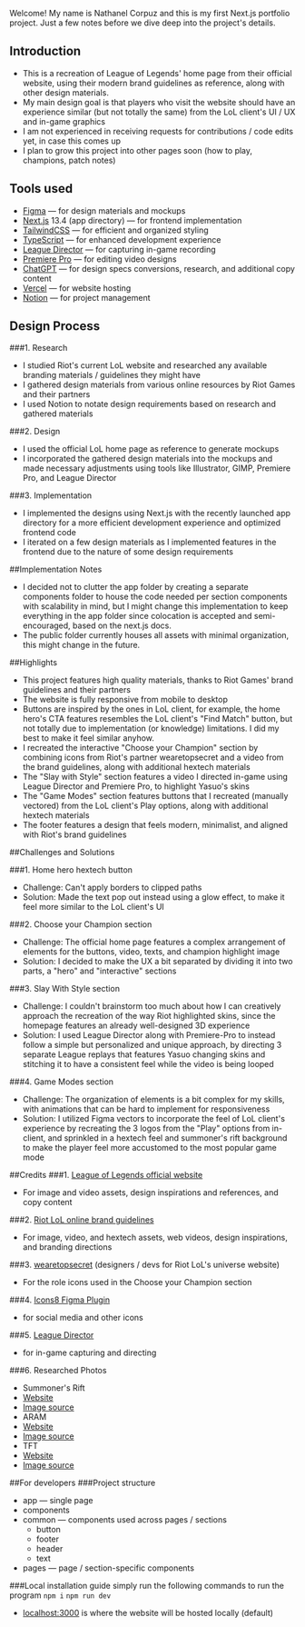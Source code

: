 Welcome! My name is Nathanel Corpuz and this is my first Next.js portfolio project. Just a few notes before we dive deep into the project&apos;s details.

## Introduction
* This is a recreation of League of Legends&apos; home page from their official website, using their modern brand guidelines as reference, along with other design materials.
* My main design goal is that players who visit the website should have an experience similar (but not totally the same) from the LoL client&apos;s UI / UX and in-game graphics
* I am not experienced in receiving requests for contributions / code edits yet, in case this comes up
* I plan to grow this project into other pages soon (how to play, champions, patch notes)

## Tools used
* [Figma](https://www.figma.com/ "Figma") — for design materials and mockups
* [Next.js](https://nextjs.org/ "Next.js") 13.4 (app directory) — for frontend implementation
* [TailwindCSS](https://tailwindcss.com/ "TailwindCSS") — for efficient and organized styling
* [TypeScript](https://www.typescriptlang.org/ "TypeScript") — for enhanced development experience
* [League Director](https://github.com/RiotGames/leaguedirectorhttps://github.com/RiotGames/leaguedirector "League Director") — for capturing in-game recording
* [Premiere Pro](https://www.adobe.com/products/premiere.html "Premiere Pro") — for editing video designs
* [ChatGPT](https://chat.openai.com/ "ChatGPT") — for design specs conversions, research, and additional copy content
* [Vercel](https://vercel.com/home "Vercel") — for website hosting
* [Notion](https://www.notion.so/ "Notion") — for project management

## Design Process
###1. Research
 - I studied Riot&apos;s current LoL website and researched any available branding materials / guidelines they might have
 - I gathered design materials from various online resources by Riot Games and their partners
 - I used Notion to notate design requirements based on research and gathered materials

###2. Design
 - I used the official LoL home page as reference to generate mockups
 - I incorporated the gathered design materials into the mockups and made necessary adjustments using tools like Illustrator, GIMP, Premiere Pro, and League Director

###3. Implementation
 - I implemented the designs using Next.js with the recently launched app directory for a more efficient development experience and optimized frontend code
 - I iterated on a few design materials as I implemented features in the frontend due to the nature of some design requirements

##Implementation Notes
- I decided not to clutter the app folder by creating a separate components folder to house the code needed per section components with scalability in mind, but I might change this implementation to keep everything in the app folder since colocation is accepted and semi-encouraged, based on the next.js docs.
- The public folder currently houses all assets with minimal organization, this might change in the future.

##Highlights
- This project features high quality materials, thanks to Riot Games&apos; brand guidelines and their partners
- The website is fully responsive from mobile to desktop
- Buttons are inspired by the ones in LoL client, for example, the home hero&apos;s CTA features resembles the LoL client&apos;s "Find Match" button, but not totally due to implementation (or knowledge) limitations. I did my best to make it feel similar anyhow.
- I recreated the interactive "Choose your Champion" section by combining icons from Riot&apos;s partner wearetopsecret and a video from the brand guidelines, along with additional hextech materials
- The "Slay with Style" section features a video I directed in-game using League Director and Premiere Pro, to highlight Yasuo&apos;s skins
- The "Game Modes" section features buttons that I recreated (manually vectored) from the LoL client&apos;s Play options, along with additional hextech materials
- The footer features a design that feels modern, minimalist, and aligned with Riot&apos;s brand guidelines

##Challenges and Solutions

###1. Home hero hextech button
 - Challenge: Can&apos;t apply borders to clipped paths
 - Solution: Made the text pop out instead using a glow effect, to make it feel more similar to the LoL client&apos;s UI

###2. Choose your Champion section
 - Challenge: The official home page features a complex arrangement of elements for the buttons, video, texts, and champion highlight image
 - Solution: I decided to make the UX a bit separated by dividing it into two parts, a "hero" and "interactive" sections

###3. Slay With Style section
 - Challenge: I couldn&apos;t brainstorm too much about how I can creatively approach the recreation of the way Riot highlighted skins, since the homepage features an already well-designed 3D experience
 - Solution: I used League Director along with Premiere-Pro to instead follow a simple but personalized and unique approach, by directing 3 separate League replays that features Yasuo changing skins and stitching it to have a consistent feel while the video is being looped

###4. Game Modes section
 - Challenge: The organization of elements is a bit complex for my skills, with animations that can be hard to implement for responsiveness
 - Solution: I utilized Figma vectors to incorporate the feel of LoL client&apos;s experience by recreating the 3 logos from the "Play" options from in-client, and sprinkled in a hextech feel and summoner&apos;s rift background to make the player feel more accustomed to the most popular game mode

##Credits
###1. [League of Legends official website](https://www.leagueoflegends.com/)
 - For image and video assets, design inspirations and references, and copy content

###2. [Riot LoL online brand guidelines](https://brand.riotgames.com/en-us/league-of-legends/fundamentals/)
- For image, video, and hextech assets, web videos, design inspirations, and branding directions

###3. [wearetopsecret](https://wearetopsecret.com/case-study/riot/) (designers / devs for Riot LoL&apos;s universe website) 
- For the role icons used in the Choose your Champion section

###4. [Icons8 Figma Plugin](https://www.figma.com/community/plugin/791103617505812222/Icons8-%E2%80%94-icons%2C-illustrations%2C-photos)
- for social media and other icons

###5. [League Director](https://github.com/RiotGames/leaguedirector)
- for in-game capturing and directing

###6. Researched Photos
 - Summoner&apos;s Rift
  - [Website](http://lol-stats.net/ru_RU/posts/summoners-rift-11902)
  - [Image source](https://lol-stats.net/uploads/4SqRA7X85xvNQyLTyD9NskiGpgavHgF0xTnSRhjo.jpeg)
 - ARAM
  - [Website](https://www.leagueoflegends.com/en-pl/news/game-updates/aram-2023-preview/)
  - [Image source](https://images.contentstack.io/v3/assets/blt731acb42bb3d1659/blt265e0e9e81d5c49b/636d61097487894eca7dce7f/111422_PS2023ARAMPreviewArticle_Banner.jpg)
 - TFT
  - [Website](https://www.surrenderat20.net/2019/10/red-post-collection-dev-on-tft-set-1.html)
  - [Image source](https://1.bp.blogspot.com/-KZFb-dj2cjM/XbB5wVcVQQI/AAAAAAABaHk/oJFhXbTM8WAOevKr8dvrPgJtX0zRWqe8wCLcBGAsYHQ/s1600/01_Banner_TFT_Learnings_8y7ikpvhe5um9bhprf2o.jpg)

##For developers
###Project structure
- app — single page
 - components
 - common — components used across pages / sections
   - button
   - footer
   - header
   - text
 - pages — page / section-specific components

###Local installation guide
simply run the following commands to run the program
`npm i`
`npm run dev`
- [localhost:3000](http://localhost:3000) is where the website will be hosted locally (default)
